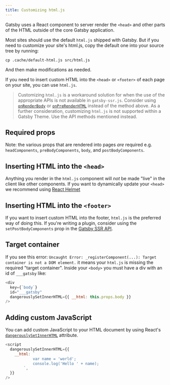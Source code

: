 ```yaml
---
title: Customizing html.js
---
```


Gatsby uses a React component to server render the `<head>` and other parts of
the HTML outside of the core Gatsby application.

Most sites should use the default `html.js` shipped with Gatsby. But if you need
to customize your site's html.js, copy the default one into your source
tree by running:

```shell
cp .cache/default-html.js src/html.js
```

And then make modifications as needed.

If you need to insert custom HTML into the `<head>` or `<footer>` of each page on your site, you can use `html.js`.

> Customizing `html.js` is a workaround solution for when the use of the appropriate APIs is not available in `gatsby-ssr.js`. Consider using [`onRenderBody`](/docs/ssr-apis/#onRenderBody) or [`onPreRenderHTML`](/docs/ssr-apis/#onPreRenderHTML) instead of the method above.
> As a further consideration, customizing `html.js` is not supported within a Gatsby Theme. Use the API methods mentioned instead.

## Required props

Note: the various props that are rendered into pages _are_ required e.g.
`headComponents`, `preBodyComponents`, `body`, and `postBodyComponents`.

## Inserting HTML into the `<head>`

Anything you render in the `html.js` component will _not_ be made "live" in
the client like other components. If you want to dynamically update your
`<head>` we recommend using
[React Helmet](/packages/gatsby-plugin-react-helmet/)

## Inserting HTML into the `<footer>`

If you want to insert custom HTML into the footer, `html.js` is the preferred way of doing this. If you're writing a plugin, consider using the `setPostBodyComponents` prop in the [Gatsby SSR API](/docs/ssr-apis/).

## Target container

If you see this error: `Uncaught Error: _registerComponent(...): Target container is not a DOM element.` it means your `html.js` is missing the required
"target container". Inside your `<body>` you must have a div with an id of
`___gatsby` like:

```jsx:title=src/html.js
<div
  key={`body`}
  id="___gatsby"
  dangerouslySetInnerHTML={{ __html: this.props.body }}
/>
```

## Adding custom JavaScript

You can add custom JavaScript to your HTML document by using React's [`dangerouslySetInnerHTML`](https://reactjs.org/docs/dom-elements.html#dangerouslysetinnerhtml) attribute.

```jsx:title=src/html.js
<script
  dangerouslySetInnerHTML={{
    __html: `
            var name = 'world';
            console.log('Hello ' + name);
        `,
  }}
/>
```
